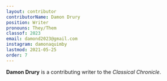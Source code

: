```yaml
---
layout: contributor
contributorName: Damon Drury
position: Writer
pronouns: They/Them
classof: 2023
email: damond2023@gmail.com
instagram: damonaquimby
lastmod: 2021-05-25
order: 7
---
```

**Damon Drury** is a contributing writer to the *Classical Chronicle*.
